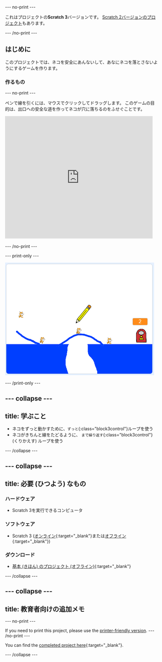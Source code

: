 \--- no-print \---

これはプロジェクトの**Scratch 3**バージョンです。 [Scratch 2バージョンのプロジェクト](https://projects.raspberrypi.org/en/projects/cats-scratch2)もあります。

\--- /no-print \---

## はじめに

このプロジェクトでは、ネコを安全にあんないして、あなにネコを落とさないようにするゲームを作ります。

### 作るもの

\--- no-print \---

ペンで線を引くには、マウスでクリックしてドラッグします。 このゲームの目的は、出口への安全な道を作ってネコが穴に落ちるのをふせぐことです。

<div class="scratch-preview">
  <iframe allowtransparency="true" width="485" height="402" src="https://scratch.mit.edu/projects/embed/253667883/?autostart=false" frameborder="0" scrolling="no"></iframe>
</div>

\--- /no-print \---

\--- print-only \---

![ネコ！完成版](images/cats-finished.png)

\--- /print-only \---

## \--- collapse \---

## title: 学ぶこと

+ ネコをずっと動かすために、`ずっと`{:class="block3control"}ループを使う
+ ネコがきちんと線をたどるように、 `まで繰り返す`{:class="block3control"} (くりかえす) ループを使う

\--- /collapse \---

## \--- collapse \---

## title: 必要 (ひつよう) なもの

### ハードウェア

+ Scratch 3を実行できるコンピュータ

### ソフトウェア

+ Scratch 3 ([オンライン](http://rpf.io/scratchon){:target="_blank"}または[オフライン](http://rpf.io/scratchoff){:target="_blank"})

### ダウンロード

+ [基本 (きほん) のプロジェクト (オフライン)](http://rpf.io/p/en/cats-go){:target="_blank"}

\--- /collapse \---

## \--- collapse \---

## title: 教育者向けの追加メモ

\--- no-print \---

If you need to print this project, please use the [printer-friendly version](https://projects.raspberrypi.org/en/projects/cats/print). \--- /no-print \---

You can find the [completed project here](http://rpf.io/p/en/cats-get){:target="_blank"}.

\--- /collapse \---